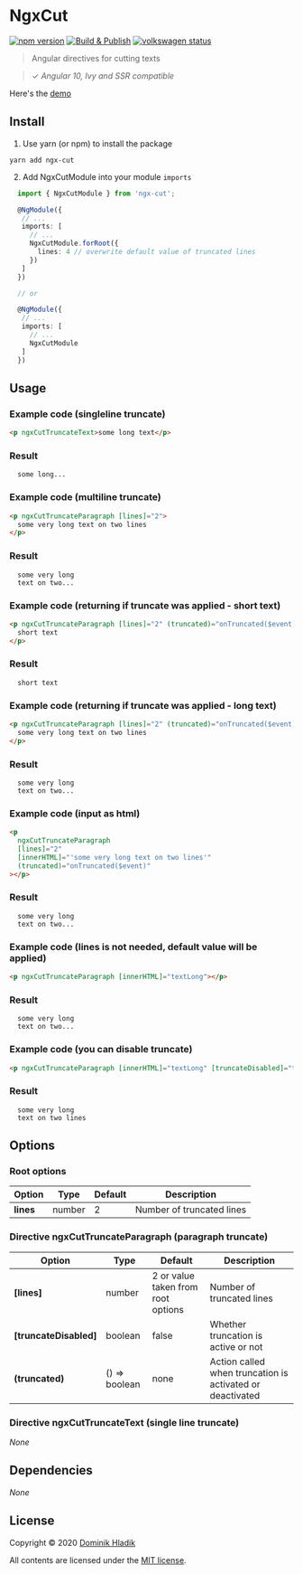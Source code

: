# NgxCut

[![npm version](https://badge.fury.io/js/ngx-cut.svg)](https://badge.fury.io/js/ngx-cut)
[![Build & Publish](https://github.com/celtian/ngx-cut/workflows/Build%20&%20Publish/badge.svg)](https://github.com/celtian/ngx-cut/actions)
[![volkswagen status](https://auchenberg.github.io/volkswagen/volkswargen_ci.svg?v=1)](https://github.com/auchenberg/volkswagen)

> Angular directives for cutting texts

> ✓ _Angular 10, Ivy and SSR compatible_

Here's the [demo](http://celtian.github.io/ngx-cut/)

## Install

1. Use yarn (or npm) to install the package

```terminal
yarn add ngx-cut
```

2. Add NgxCutModule into your module `imports`

```typescript
  import { NgxCutModule } from 'ngx-cut';

  @NgModule({
   // ...
   imports: [
     // ...
     NgxCutModule.forRoot({
       lines: 4 // overwrite default value of truncated lines
     })
   ]
  })

  // or

  @NgModule({
   // ...
   imports: [
     // ...
     NgxCutModule
   ]
  })
```

## Usage

### Example code (singleline truncate)

```html
<p ngxCutTruncateText>some long text</p>
```

### Result

```code
  some long...
```

### Example code (multiline truncate)

```html
<p ngxCutTruncateParagraph [lines]="2">
  some very long text on two lines
</p>
```

### Result

```code
  some very long
  text on two...
```

### Example code (returning if truncate was applied - short text)

```html
<p ngxCutTruncateParagraph [lines]="2" (truncated)="onTruncated($event)">
  short text
</p>
```

### Result

```code
  short text
```

### Example code (returning if truncate was applied - long text)

```html
<p ngxCutTruncateParagraph [lines]="2" (truncated)="onTruncated($event)">
  some very long text on two lines
</p>
```

### Result

```code
  some very long
  text on two...
```

### Example code (input as html)

```html
<p
  ngxCutTruncateParagraph
  [lines]="2"
  [innerHTML]="'some very long text on two lines'"
  (truncated)="onTruncated($event)"
></p>
```

### Result

```code
  some very long
  text on two...
```

### Example code (lines is not needed, default value will be applied)

```html
<p ngxCutTruncateParagraph [innerHTML]="textLong"></p>
```

### Result

```code
  some very long
  text on two...
```

### Example code (you can disable truncate)

```html
<p ngxCutTruncateParagraph [innerHTML]="textLong" [truncateDisabled]="true"></p>
```

### Result

```code
  some very long
  text on two lines
```

## Options

### Root options

| Option    | Type   | Default | Description               |
| --------- | ------ | ------- | ------------------------- |
| **lines** | number | 2       | Number of truncated lines |

### Directive ngxCutTruncateParagraph (paragraph truncate)

| Option                 | Type          | Default                            | Description                                               |
| ---------------------- | ------------- | ---------------------------------- | --------------------------------------------------------- |
| **[lines]**            | number        | 2 or value taken from root options | Number of truncated lines                                 |
| **[truncateDisabled]** | boolean       | false                              | Whether truncation is active or not                       |
| **(truncated)**        | () => boolean | none                               | Action called when truncation is activated or deactivated |

### Directive ngxCutTruncateText (single line truncate)

_None_

## Dependencies

_None_

## License

Copyright &copy; 2020 [Dominik Hladik](https://github.com/Celtian)

All contents are licensed under the [MIT license].

[mit license]: LICENSE
